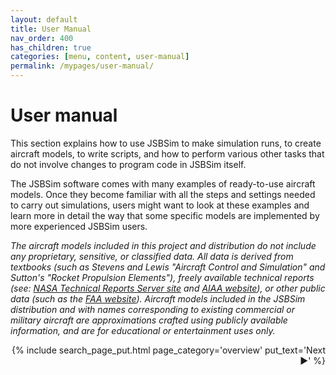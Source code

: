 ```yaml
---
layout: default
title: User Manual
nav_order: 400
has_children: true
categories: [menu, content, user-manual]
permalink: /mypages/user-manual/
---
```


# User manual

This section explains how to use JSBSim to make simulation runs, to create aircraft models, to write scripts, and how to perform various other tasks that do not involve changes to program code in JSBSim itself.

The JSBSim software comes with many examples of ready-to-use aircraft models. Once they become familiar with all the steps and settings needed to carry out simulations, users might want to look at these examples and learn more in detail the way that some specific models are implemented by more experienced JSBSim users.

*The aircraft models included in this project and distribution do not include any proprietary, sensitive, or classified data. All data is derived from textbooks (such as Stevens and Lewis "Aircraft Control and Simulation" and Sutton's "Rocket Propulsion Elements"), freely available technical reports (see: [NASA Technical Reports Server site](https://ntrs.nasa.gov) and [AIAA website](https://www.aiaa.org)), or other public data (such as the [FAA website](https://www.faa.gov)). Aircraft models included in the JSBSim distribution and with names corresponding to existing commercial or military aircraft are approximations crafted using publicly available information, and are for educational or entertainment uses only.*

<p align="right">
{% include search_page_put.html page_category='overview' put_text='Next ▶' %}</p>
